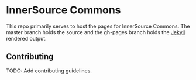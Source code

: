 # InnerSource Commons

This repo primarily serves to host the pages for InnerSource Commons. The master branch holds the source and the gh-pages branch holds the [Jekyll](https://jekyllrb.com/) rendered output.

## Contributing

TODO: Add contributing guidelines.